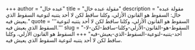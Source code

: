 +++
author = "عبده خال"
title = "مقولة عبده خال"
description = "مقولة عبده خال: السقوط هو القانون الأزلي، وكلنا ساقط لكن لا أحد يتنبه لنوعية السقوط الذي يعيش فيه."
quote = '''السقوط هو القانون الأزلي، وكلنا ساقط لكن لا أحد يتنبه لنوعية السقوط الذي يعيش فيه.''' 
slug = "السقوط-هو-القانون-الأزلي-وكلنا-ساقط-لكن-لا-أحد-يتنبه-لنوعية-السقوط-الذي-يعيش-فيه"
+++
السقوط هو القانون الأزلي، وكلنا ساقط لكن لا أحد يتنبه لنوعية السقوط الذي يعيش فيه.
